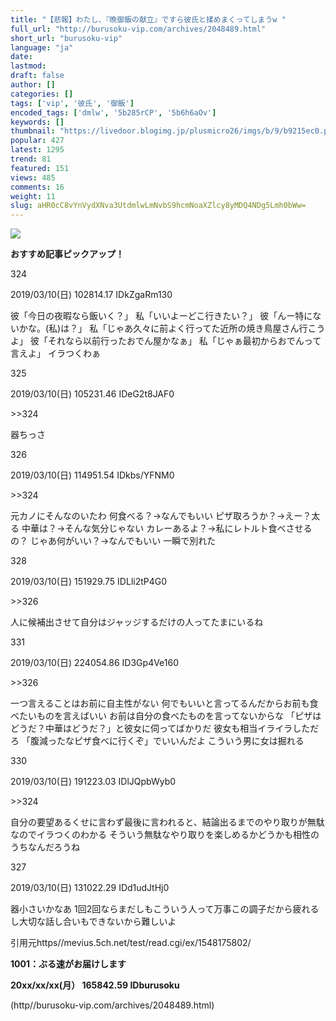```yaml
---
title: "【悲報】わたし、『晩御飯の献立』ですら彼氏と揉めまくってしまうw "
full_url: "http://burusoku-vip.com/archives/2048489.html"
short_url: "burusoku-vip"
language: "ja"
date: 
lastmod: 
draft: false
author: []
categories: []
tags: ['vip', '彼氏', '御飯']
encoded_tags: ['dmlw', '5b285rCP', '5b6h6aOv']
keywords: []
thumbnail: "https://livedoor.blogimg.jp/plusmicro26/imgs/b/9/b9215ec0.png"
popular: 427
latest: 1295
trend: 81
featured: 151
views: 485
comments: 16
weight: 11
slug: aHR0cC8vYnVydXNva3UtdmlwLmNvbS9hcmNoaXZlcy8yMDQ4NDg5Lmh0bWw=
---
```


![](https://livedoor.blogimg.jp/plusmicro26/imgs/b/9/b9215ec0.png)

<div><p><b>おすすめ記事ピックアップ！</b></p> <p class='g-ad1'> </p> <p class='g-ad2'> </p> <p></p> <p>324 <p> 2019/03/10(日) 102814.17 IDkZgaRm130</p></p><p> 彼「今日の夜暇なら飯いく？」 私「いいよーどこ行きたい？」 彼「んー特にないかな。(私)は？」 私「じゃあ久々に前よく行ってた近所の焼き鳥屋さん行こうよ」 彼「それなら以前行ったおでん屋かなぁ」 私「じゃぁ最初からおでんって言えよ」 イラつくわぁ </p> <p>325 <p> 2019/03/10(日) 105231.46 IDeG2t8JAF0</p></p><p> <p class='anchor'>>>324</p> 器ちっさ </p> <p>326 <p> 2019/03/10(日) 114951.54 IDkbs/YFNM0</p></p><p> <p class='anchor'>>>324</p> 元カノにそんなのいたわ 何食べる？→なんでもいい ピザ取ろうか？→えー？太る 中華は？→そんな気分じゃない カレーあるよ？→私にレトルト食べさせるの？ じゃあ何がいい？→なんでもいい 一瞬で別れた </p> <p>328 <p> 2019/03/10(日) 151929.75 IDLli2tP4G0</p></p><p> <p class='anchor'>>>326</p> 人に候補出させて自分はジャッジするだけの人ってたまにいるね </p> <p>331 <p> 2019/03/10(日) 224054.86 ID3Gp4Ve160</p></p><p> <p class='anchor'>>>326</p> 一つ言えることはお前に自主性がない 何でもいいと言ってるんだからお前も食べたいものを言えばいい お前は自分の食べたものを言ってないからな 「ピザはどうだ？中華はどうだ？」と彼女に伺ってばかりだ 彼女も相当イライラしただろ 「腹減ったなピザ食べに行くぞ」でいいんだよ こういう男に女は掘れる </p> <p>330 <p> 2019/03/10(日) 191223.03 IDlJQpbWyb0</p></p><p> <p class='anchor'>>>324</p> 自分の要望あるくせに言わず最後に言われると、結論出るまでのやり取りが無駄なのでイラつくのわかる そういう無駄なやり取りを楽しめるかどうかも相性のうちなんだろうね </p> <p>327 <p> 2019/03/10(日) 131022.29 IDd1udJtHj0</p></p><p> 器小さいかなあ 1回2回ならまだしもこういう人って万事この調子だから疲れるし大切な話し合いもできないから難しいよ </p> <p>引用元https//mevius.5ch.net/test/read.cgi/ex/1548175802/</p> <p id='csw_block'></p> <p id='divSP1'> </p> <p><b>1001：ぶる速がお届けします <p> 20xx/xx/xx(月） 165842.59 IDburusoku</p></b></p> <p class='g-ad1'> </p> <p class='g-ad2'> </p> <p id='divSP'> </p> </div>

(http//burusoku-vip.com/archives/2048489.html)
